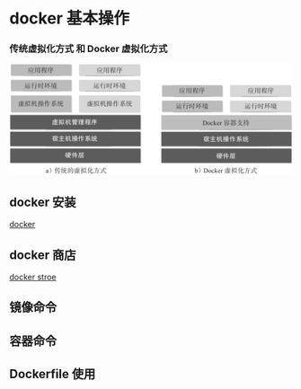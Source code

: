 # docker 基本操作

### 传统虚拟化方式 和 Docker 虚拟化方式
![区别](img/eeee.jpg)

## docker 安装

[docker](https://www.docker.com/)

## docker 商店
 [docker stroe](hub.docker.com)

 ## 镜像命令

 ## 容器命令

 ## Dockerfile 使用
